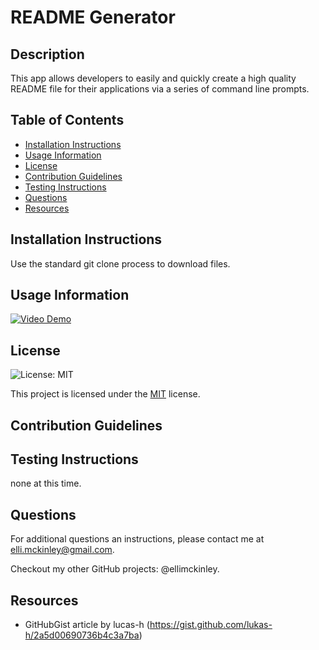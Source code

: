 # README Generator

## Description
This app allows developers to easily and quickly create a high quality README file for their applications via a series of command line prompts.

## Table of Contents
- [Installation Instructions](#installation-instructions)
- [Usage Information](#usage-information)
- [License](#license)
- [Contribution Guidelines](#contribution-guidelines)
- [Testing Instructions](#testing-instructions)
- [Questions](#questions)
- [Resources](#resources)

## Installation Instructions
Use the standard git clone process to download files. 

## Usage Information
[![Video Demo](link)](link)

## License

 ![License: MIT](https://img.shields.io/badge/License-MIT-yellow.svg)

 This project is licensed under the [MIT](https://opensource.org/licenses/MIT) license.

## Contribution Guidelines


## Testing Instructions
none at this time.

## Questions
For additional questions an instructions, please contact me at elli.mckinley@gmail.com.

 Checkout my other GitHub projects: @ellimckinley.

## Resources
- GitHubGist article by lucas-h (https://gist.github.com/lukas-h/2a5d00690736b4c3a7ba)

